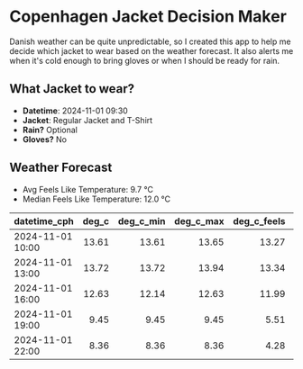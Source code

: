 
# Copenhagen Jacket Decision Maker

Danish weather can be quite unpredictable, so I created this app to help me decide which jacket to wear based on the weather forecast. 
It also alerts me when it's cold enough to bring gloves or when I should be ready for rain.

## What Jacket to wear?

- **Datetime**: 2024-11-01 09:30
- **Jacket**: Regular Jacket and T-Shirt
- **Rain?** Optional
- **Gloves?** No

## Weather Forecast
- Avg Feels Like Temperature: 9.7 °C
- Median Feels Like Temperature: 12.0 °C

| datetime_cph     |   deg_c |   deg_c_min |   deg_c_max |   deg_c_feels | weather   | wind   | rain   |
|:-----------------|--------:|------------:|------------:|--------------:|:----------|:-------|:-------|
| 2024-11-01 10:00 |   13.61 |       13.61 |       13.65 |         13.27 | Clouds    | High   | None   |
| 2024-11-01 13:00 |   13.72 |       13.72 |       13.94 |         13.34 | Clouds    | High   | None   |
| 2024-11-01 16:00 |   12.63 |       12.14 |       12.63 |         11.99 | Rain      | High   | Low    |
| 2024-11-01 19:00 |    9.45 |        9.45 |        9.45 |          5.51 | Clouds    | High   | None   |
| 2024-11-01 22:00 |    8.36 |        8.36 |        8.36 |          4.28 | Clouds    | High   | None   |
        